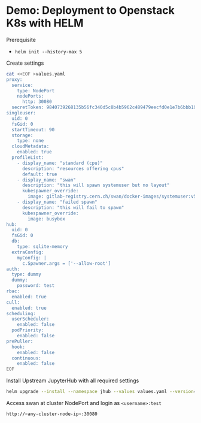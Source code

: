 # Demo: Deployment to Openstack K8s with HELM

Prerequisite 
- `helm init --history-max 5`

Create settings

```bash
cat <<EOF >values.yaml
proxy:
  service:
    type: NodePort
    nodePorts:
      http: 30080
  secretToken: 9840739268135b56fc340d5c8b4b5962c489479eecfd0e1e7b6bbb108697b90a
singleuser:
  uid: 0
  fsGid: 0
  startTimeout: 90
  storage:
    type: none
  cloudMetadata:
    enabled: true
  profileList:
    - display_name: "standard (cpu)"
      description: "resources offering cpus"
      default: true
    - display_name: "swan"
      description: "this will spawn systemuser but no layout"
      kubespawner_override:
        image: gitlab-registry.cern.ch/swan/docker-images/systemuser:v5.1.1
    - display_name: "failed spawn"
      description: "this will fail to spawn"
      kubespawner_override:
        image: busybox
hub:
  uid: 0
  fsGid: 0
  db:
    type: sqlite-memory
  extraConfig:
    myConfig: |
      c.Spawner.args = ['--allow-root']
auth:
  type: dummy
  dummy:
    password: test
rbac:
  enabled: true
cull:
  enabled: true
scheduling:
  userScheduler:
    enabled: false
  podPriority:
    enabled: false
prePuller:
  hook:
    enabled: false
  continuous:
    enabled: false
EOF
```

Install Upstream JupyterHub with all required settings

```bash
helm upgrade --install --namespace jhub --values values.yaml --version=0.8.2 --recreate-pods jhub jupyterhub/jupyterhub
```

Access swan at cluster NodePort and login as `<username>:test`

```bash
http://<any-cluster-node-ip>:30080
```
